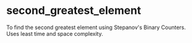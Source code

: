 # second_greatest_element
To find the second greatest element using Stepanov's Binary Counters. Uses least time and space complexity.
